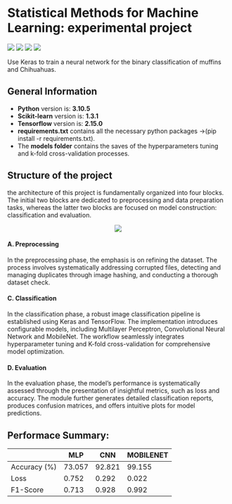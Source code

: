 # Statistical Methods for Machine Learning: experimental project
<img src="https://img.shields.io/badge/PyCharm-000000.svg?&style=for-the-badge&logo=PyCharm&logoColor=white"> <img src="https://img.shields.io/badge/Python-3776AB?style=for-the-badge&logo=python&logoColor=white"> <img src="https://img.shields.io/badge/TensorFlow-FF6F00?style=for-the-badge&logo=tensorflow&logoColor=white"> <img src="https://img.shields.io/badge/Keras-FF0000?style=for-the-badge&logo=keras&logoColor=white">

Use Keras to train a neural network for the binary classification of muffins and Chihuahuas.

## General Information

- **Python** version is: **3.10.5**
- **Scikit-learn** version is: **1.3.1**
- **Tensorflow** version is: **2.15.0**
- **requirements.txt** contains all the necessary python packages ->(pip install -r requirements.txt).
- The **models folder** contains the saves of the hyperparameters tuning and k-fold cross-validation processes.

## Structure of the project
the architecture of this project is fundamentally organized into four blocks. The initial two blocks are dedicated to preprocessing and data preparation tasks, whereas the latter two blocks are focused on model construction: classification and evaluation.

<p align="center">
  <img src="https://github.com/Sabaudian/SMML_project/assets/32509505/4b168037-0c91-4363-bcd5-cc720ae99e86">
</p>

#### A. Preprocessing
In the preprocessing phase, the emphasis is on refining the dataset. The process involves systematically addressing corrupted files, detecting and managing duplicates through image hashing, and conducting a thorough dataset check.

#### C. Classification
In the classification phase, a robust image classification pipeline is established using Keras and TensorFlow. The implementation introduces configurable models, including Multilayer Perceptron, Convolutional Neural Network and MobileNet. The workflow seamlessly integrates hyperparameter tuning and K-fold cross-validation for comprehensive model optimization.

#### D. Evaluation
In the evaluation phase, the model’s performance is systematically assessed through the presentation of insightful metrics, such as loss and accuracy. The module further generates detailed classification reports, produces confusion matrices, and offers intuitive plots for model predictions.

## Performace Summary:

|   | MLP | CNN | MOBILENET | 
| - | --- | ------------- | ------------------- |
| Accuracy (%)  | 73.057 | 92.821 | 99.155 |
| Loss  | 0.752 | 0.292 | 0.022 |
| F1-Score | 0.713 | 0.928 | 0.992 |

